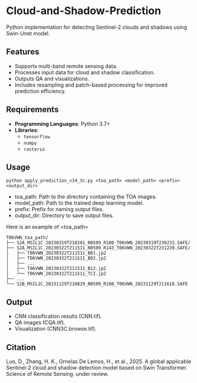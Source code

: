 # Cloud-and-Shadow-Prediction
 Python implementation for detecting Sentinel-2 clouds and shadows using Swin-Unet model.

## Features
- Supports multi-band remote sensing data.
- Processes input data for cloud and shadow classification.
- Outputs QA and visualizations.
- Includes resampling and patch-based processing for improved prediction efficiency.

## Requirements
- **Programming Languages**: Python 3.7+
- **Libraries**:
  - `tensorflow`
  - `numpy`
  - `rasterio`
## Usage
`python apply_prediction_v14_3c.py <toa_path> <model_path> <prefix> <output_dir>`
 - toa_path: Path to the directory containing the TOA images.
 - model_path: Path to the trained deep learning model.
 - prefix: Prefix for naming output files.
 - output_dir: Directory to save output files.

Here is an example of <toa_path>
```
T06VWN_toa_path/
├── S2A_MSIL1C_20230319T210201_N0509_R100_T06VWN_20230319T230232.SAFE/
├── S2A_MSIL1C_20230322T211511_N0509_R143_T06VWN_20230322T231220.SAFE/
│   ├── T06VWN_20230322T211511_B01.jp2
│   ├── T06VWN_20230322T211511_B02.jp2
│   ├── ...
│   ├── T06VWN_20230322T211511_B12.jp2
│   └── T06VWN_20230322T211511_TCI.jp2
├── ...
└── S2B_MSIL1C_20231129T210829_N0509_R100_T06VWN_20231129T211618.SAFE
```
## Output
- CNN classification results  (CNN.tif).
- QA images  (CQA.tif).
- Visualization  (CNN3C.browse.tif).

## Citation
Luo, D., Zhang, H. K., Ornelas De Lemos, H., et al., 2025. A global applicable Sentinel-2 cloud and shadow detection model based on Swin Transformer. Science of Remote Sensing. under review.

